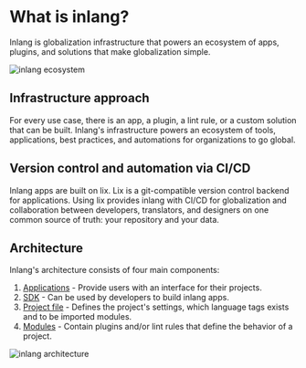 # What is inlang?

Inlang is globalization infrastructure that powers an ecosystem of apps, plugins, and solutions that make globalization simple.

![inlang ecosystem](https://cdn.jsdelivr.net/gh/inlang/monorepo/inlang/documentation/sdk/assets/ecosystem.jpg)

## Infrastructure approach

For every use case, there is an app, a plugin, a lint rule, or a custom solution that can be built. Inlang's infrastructure powers an ecosystem of tools, applications, best practices, and automations for organizations to go global.

<doc-figure src="https://cdn.jsdelivr.net/gh/inlang/monorepo/inlang/documentation/sdk/assets/project.jpg" alt="one config file to power all infrastructure tools" caption="Sketch about the concept of one configuration file that powers all tools, automation, and applications for globalization that developers build on top of."></doc-figure>

## Version control and automation via CI/CD

Inlang apps are built on lix. Lix is a git-compatible version control backend for applications. Using lix provides inlang with CI/CD for globalization and collaboration between developers, translators, and designers on one common source of truth: your repository and your data.

<doc-figure src="https://github.com/inlang/monorepo/assets/58360188/917cc987-669d-4203-a2ed-8184087fd070" alt="lix-based globalization infrastructure" caption="Lix repositories act as building blocks for tools, applications like the editor, and automation via CI/CD."></doc-figure>

## Architecture

Inlang's architecture consists of four main components:

1. [Applications](/documentation/concept/app) - Provide users with an interface for their projects.
2. [SDK](/documentation) - Can be used by developers to build inlang apps.
3. [Project file](/g/49fn9ggo/guide-niklasbuchfink-howToSetupInlang#create-project-file) - Defines the project's settings, which language tags exists and to be imported modules.
4. [Modules](/documentation/plugin) - Contain plugins and/or lint rules that define the behavior of a project.

![inlang architecture](https://cdn.jsdelivr.net/gh/inlang/monorepo/inlang/documentation/sdk/assets/architecture.jpg)

<doc-links>
    <doc-link title="How to setup inlang for your project" icon="material-symbols:developer-guide-outline" href="/g/49fn9ggo/guide-niklasbuchfink-howToSetupInlang" description="A general guide on the minimum steps required to make your project ready for the ecosystem of inlang."></doc-link>
</doc-links>
